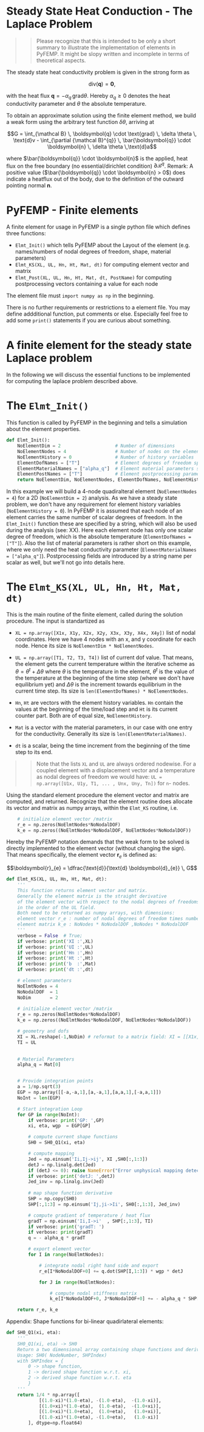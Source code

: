 # Steady State Heat Conduction - The Laplace Problem

>> Please recognize that this is intended to be only a short summary to illustrate the implementation of elements in PyFEMP. It might be slopy written and incomplete in terms of theoretical aspects.

The steady state heat conductivity problem is given in the strong form as
```math
\text{div}(\boldsymbol{q}) = \boldsymbol{0},
```
with the heat flux $`\boldsymbol{q} = - \alpha_{q} \,\text{grad} \theta`$. Hereby $`\alpha_{q} \geq 0`$ denotes the heat conductivity parameter and $`\theta`$ the absolute temperature.

To obtain an approximate solution using the finite element method, we build a weak form using the arbitrary test function $`\delta\theta`$, arriving at

```math
G = 
\int_{\mathcal B} \, \boldsymbol{q} \cdot \text{grad} \, \delta \theta \, \text{d}v - \int_{\partial {\mathcal B}^{q}} \, \bar{\boldsymbol{q}} \cdot \boldsymbol{n} \, \delta \theta \,\text{d}a
```
where $`\bar{\boldsymbol{q}} \cdot \boldsymbol{n}`$ is the applied, heat flux on the free boundary (no essential/dirichlet condition) $`\partial {\mathcal B}^{q}`$. Remark: A positive value ($`\bar{\boldsymbol{q}} \cdot \boldsymbol{n} > 0`$) does indicate a heatflux out of the body, due to the definition of the outward pointing normal $`\boldsymbol{n}`$.

# PyFEMP - Finite elements
A finite element for usage in PyFEMP is a single python file which defines three functions:
 * `Elmt_Init()` which tells PyFEMP about the Layout of the element (e.g. names/numbers of nodal degrees of freedom, shape, material parameters)
 * `Elmt_KS(XL, UL, Hn, Ht, Mat, dt)` for computing element vector and matrix
 * `Elmt_Post(XL, UL, Hn, Ht, Mat, dt, PostName)` for computing postprocessing vectors containing a value for each node

The element file must `import numpy as np` in the beginning.

There is no further requirements or restrictions to a element file. You may define addditional function, put comments or else. Especially feel free to add some `print()` statements if you are curious about something.

# A finite element for the steady state Laplace problem
In the following we will discuss the essential functions to be implemented for computing the laplace problem described above.

# The `Elmt_Init()`
This function is called by PyFEMP in the beginning and tells a simulation about the element properties.
```python
def Elmt_Init():
    NoElementDim = 2                    # Number of dimensions
    NoElementNodes = 4                  # Number of nodes on the element (here: 4-Node Quadirlateral)
    NoElementHistory = 0                # Number of history variables
    ElementDofNames = ["T"]             # Element degrees of freedom specified by a string for each scalar
    ElementMaterialNames = ["alpha_q"]  # Element material parameters specified by a string for each scalar
    ElementPostNames = ["T"]            # Element postprocessing parameters
    return NoElementDim, NoElementNodes, ElementDofNames, NoElementHistory, ElementMaterialNames, ElementPostNames
```

In this example we will build a 4-node quadiralteral element (`NoElementNodes = 4`) for a 2D (`NoElementDim = 2`) analysis. As we have a steady state problem, we don't have any requirement for element history variables (`NoElementHistory = 0`). 
In PyFEMP it is assumed that each node of an element carries the same number of scalar degrees of freedom. In the `Elmt_Init()` function these are specified by a string, which will also be used during the analysis (see: XX).
Here each element node has only one scalar degree of freedom, which is the absolute temperature (`ElementDofNames = ["T"]`). 
Also the list of material parameters is rather short on this example, where we only need the heat conductivity parameter (`ElementMaterialNames = ["alpha_q"]`).
Postprocessing fields are introduced by a string name per scalar as well, but we'll not go into details here.

# The `Elmt_KS(XL, UL, Hn, Ht, Mat, dt)`

This is the main routine of the finite element, called during the solution procedure. The input is standartized as

 * `XL = np.array([X1x, X1y, X2x, X2y, X3x, X3y, X4x, X4y])` list of nodal coordinates. Here we have 4 nodes with an x, and y coordinate for each node.
 Hence its size is `NoElementDim * NoElementNodes`.
 
 * `UL = np.array([T1, T2, T3, T4])` list of current dof value. That means, the element gets the current temperature within the iterative scheme as $`\theta = \theta^{t} + \Delta \theta`$ where $`\theta `$ is the temperature in the element, $`\theta^{t}`$ is the value of the temperature at the beginning of the time step (where we don't have equilibrium yet) and $`\Delta \theta`$ is the increment towards equilibrium in the current time step. Its size is `len(ElementDofNames) * NoElementNodes`.
 
 * `Hn`, `Ht` are vectors with the element history variables. `Hn` contain the values at the beginning of the time/load step and `Ht` is its current counter part. Both are of equal size, `NoElementHistory`.
 
 * `Mat` is a vector with the material parameters, in our case with one entry for the conductivity. Generally its size is `len(ElementMaterialNames)`.
 
 * `dt` is a scalar, being the time increment from the beginning of the time step to its end.


 >> Note that the lists `XL` and `UL` are always ordered nodewise. For a coupled element with a displacement vector and a temperature as nodal degrees of freedom we would have: `UL = np.array([U1x, U1y, T1, ... , Unx, Uny, Tn])` for `n`- nodes. 

Using the standard element procedure the element vector and matrix are computed, and returned. Recognize that the element routine does allocate its vector and matrix as numpy arrays, within the `Elmt_KS` routine, i.e.
```python
    # initialize element vector /matrix
    r_e = np.zeros(NoElmtNodes*NoNodalDOF)
    k_e = np.zeros((NoElmtNodes*NoNodalDOF, NoElmtNodes*NoNodalDOF))
```

Hereby the PyFEMP notation demands that the weak form to be solved
is directly implemented to the element vector (without changing the sign).
That means specifically, the element vector $`\boldsymbol{r}_{e}`$ is defined as:
```math
\boldsymbol{r}_{e} = \dfrac{\text{d}}{\text{d} \boldsymbol{d}_{e}} \, G
```

```python
def Elmt_KS(XL, UL, Hn, Ht, Mat, dt):
    '''
    This function returns element vector and matrix.
    Generally the element matrix is the straight derivative
    of the element vector with respect to the nodal degrees of freedoms,
    in the order of the UL field.
    Both need to be returned as numpy arrays, with dimensions: 
    element vector r_e : number of nodal degrees of freedom times number of nodes
    element matrix k_e : NoNodes * NoNodalDOF ,NoNodes * NoNodalDOF
    '''
    verbose = False  # True;
    if verbose: print('XI :',XL)
    if verbose: print('UI :',UL)
    if verbose: print('Hn :',Hn)
    if verbose: print('Ht :',Ht)
    if verbose: print('b  :',Mat)
    if verbose: print('dt :',dt)

    # element parameters
    NoElmtNodes = 4
    NoNodalDOF  = 1
    NoDim       = 2
    
    # initialize element vector /matrix
    r_e = np.zeros(NoElmtNodes*NoNodalDOF)
    k_e = np.zeros((NoElmtNodes*NoNodalDOF, NoElmtNodes*NoNodalDOF))

    # geometry and dofs
    XI = XL.reshape(-1,NoDim) # reformat to a matrix field: XI = [[X1x, X1y] ,[X2x, X2y] ,[X3x, X3y] ,[X4x, X4y]]
    TI = UL
    

    # Material Parameters
    alpha_q = Mat[0]


    # Provide integration points
    a = 1/np.sqrt(3)
    EGP = np.array([[-a,-a,1],[a,-a,1],[a,a,1],[-a,a,1]])
    NoInt = len(EGP)

    # Start integration Loop
    for GP in range(NoInt):
        if verbose: print('GP: ',GP)
        xi, eta, wgp  = EGP[GP]

        # compute current shape functions
        SH0 = SH0_Q1(xi, eta)

        # compute mapping
        Jed = np.einsum('Ii,Ij->ij', XI ,SH0[:,1:3])
        detJ = np.linalg.det(Jed)
        if (detJ <= 0): raise NameError("Error unphysical mapping detected.")
        if verbose: print('detJ: ',detJ)
        Jed_inv = np.linalg.inv(Jed)
        
        # map shape function derivative
        SHP = np.copy(SH0)
        SHP[:,1:3] = np.einsum('Ij,ji->Ii', SH0[:,1:3], Jed_inv)

        # compute gradient of temperature / heat flux
        gradT = np.einsum('Ii,I->i'  , SHP[:,1:3], TI)
        if verbose: print('gradT: ')
        if verbose: print(gradT)
        q = - alpha_q * gradT

        # export element vector
        for I in range(NoElmtNodes):

            # integrate nodal right hand side and export
            r_e[I*NoNodalDOF+0] += q.dot(SHP[I,1:3]) * wgp * detJ

            for J in range(NoElmtNodes):

                # compute nodal stiffness matrix
                k_e[I*NoNodalDOF+0, J*NoNodalDOF+0] += - alpha_q * SHP[J,1:3].dot( SHP[I,1:3])* wgp * detJ

    return r_e, k_e
```

Appendix: Shape functions for bi-linear quadirlateral elements:
```python
def SH0_Q1(xi, eta):
    '''
    SH0_Q1(xi, eta) -> SH0
    Return a two dimensional array containing shape functions and derivatives for Q1 element.
    Usage: SH0( NodeNumber, SHPIndex)  
    with SHPIndex = {
        0 -> shape function, 
        1 -> derived shape function w.r.t. xi, 
        2 -> derived shape function w.r.t. eta
        } 
    '''
    return 1/4 * np.array([
            [(1.0-xi)*(1.0-eta), -(1.0-eta),  -(1.0-xi)],
            [(1.0+xi)*(1.0-eta),  (1.0-eta),  -(1.0+xi)],
            [(1.0+xi)*(1.0+eta),  (1.0+eta),   (1.0+xi)],
            [(1.0-xi)*(1.0+eta), -(1.0+eta),   (1.0-xi)]
        ], dtype=np.float64)
```